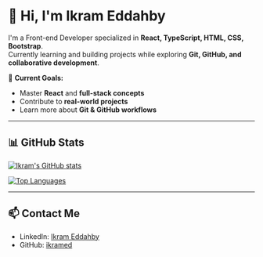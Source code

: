 # 👋 Hi, I'm Ikram Eddahby

I'm a Front-end Developer specialized in **React, TypeScript, HTML, CSS, Bootstrap**.  
Currently learning and building projects while exploring **Git, GitHub, and collaborative development**.

🎯 **Current Goals:**  
- Master **React** and **full-stack concepts**  
- Contribute to **real-world projects**  
- Learn more about **Git & GitHub workflows**

---

## 📊 GitHub Stats

[![Ikram's GitHub stats](https://github-readme-stats.vercel.app/api?username=ikramed&show_icons=true&theme=radical)](https://github.com/ikramed)

[![Top Languages](https://github-readme-stats.vercel.app/api/top-langs/?username=ikramed&layout=compact&langs_count=8&theme=radical)](https://github.com/ikramed)


---



## 📫 Contact Me

- LinkedIn: [Ikram Eddahby](https://www.linkedin.com/in/ikram-eddahby/)  
- GitHub: [ikramed](https://github.com/ikramed)  



